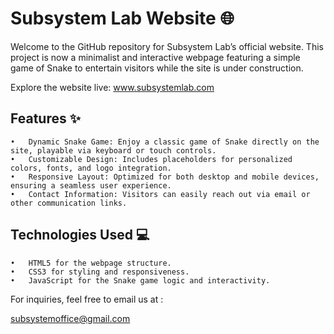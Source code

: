 # Subsystem Lab Website 🌐

Welcome to the GitHub repository for Subsystem Lab’s official website. This project is now a minimalist and interactive webpage featuring a simple game of Snake to entertain visitors while the site is under construction.

Explore the website live: www.subsystemlab.com

## Features ✨

	•	Dynamic Snake Game: Enjoy a classic game of Snake directly on the site, playable via keyboard or touch controls.
	•	Customizable Design: Includes placeholders for personalized colors, fonts, and logo integration.
	•	Responsive Layout: Optimized for both desktop and mobile devices, ensuring a seamless user experience.
	•	Contact Information: Visitors can easily reach out via email or other communication links.

## Technologies Used 💻

	•	HTML5 for the webpage structure.
	•	CSS3 for styling and responsiveness.
	•	JavaScript for the Snake game logic and interactivity.

 For inquiries, feel free to email us at :

 subsystemoffice@gmail.com
